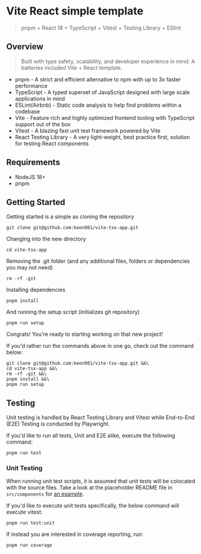 # Vite React simple template
>
> pnpm + React 18 + TypeScript + Vitest + Testing Library + ESlint

## Overview
>
> Built with type safety, scalability, and developer experience in mind. A batteries included Vite + React template.

* pnpm - A strict and efficient alternative to npm with up to 3x faster performance
* TypeScript - A typed superset of JavaScript designed with large scale applications in mind
* ESLint(Airbnb) - Static code analysis to help find problems within a codebase
* Vite - Feature rich and highly optimized frontend tooling with TypeScript support out of the box
* Vitest - A blazing fast unit test framework powered by Vite
* React Testing Library - A very light-weight, best practice first, solution for testing React components

## Requirements

* NodeJS 18+
* pnpm

## Getting Started

Getting started is a simple as cloning the repository

```
git clone git@github.com:keon981/vite-tsx-app.git
```

Changing into the new directory

```
cd vite-tsx-app
```

Removing the .git folder (and any additional files, folders or dependencies you may not need)

```
rm -rf .git
```

Installing dependencies

```
pnpm install
```

And running the setup script (initializes git repository)

```
pnpm run setup
```

Congrats! You're ready to starting working on that new project!

If you'd rather run the commands above in one go, check out the command below:

```
git clone git@github.com:keon981/vite-tsx-app.git &&\
cd vite-tsx-app &&\
rm -rf .git &&\
pnpm install &&\
pnpm run setup
```

## Testing

Unit testing is handled by React Testing Library and Vitest while End-to-End (E2E) Testing is conducted by Playwright.

If you'd like to run all tests, Unit and E2E alike, execute the following command:

```
pnpm run test
```

### Unit Testing

When running unit test scripts, it is assumed that unit tests will be colocated with the source files. Take a look at the placeholder README file in `src/components` for [an example](src/components/README.md).

If you'd like to execute unit tests specifically, the below command will execute vitest:

```
pnpm run test:unit
```

If instead you are interested in coverage reporting, run:

```
pnpm run coverage
```
